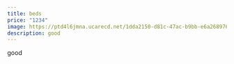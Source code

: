```yaml
---
title: beds
price: "1234"
image: https://ptd4l6jmna.ucarecd.net/1dda2150-d81c-47ac-b9bb-e6a268976def/
description: good
---
```

good
